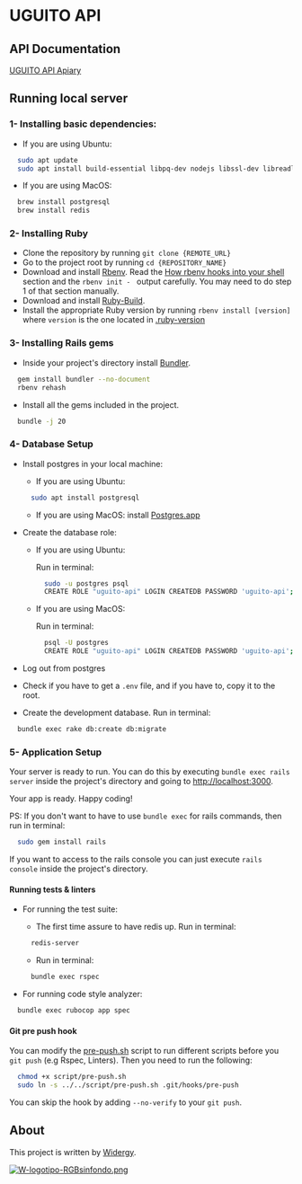 UGUITO API
================

## API Documentation

[UGUITO API Apiary](https://widergytraininguguitoapi.docs.apiary.io)

## Running local server

### 1- Installing basic dependencies:

  - If you are using Ubuntu:

  ```bash
    sudo apt update
    sudo apt install build-essential libpq-dev nodejs libssl-dev libreadline-dev zlib1g-dev redis-server
  ```

  - If you are using MacOS:

  ```bash
    brew install postgresql
    brew install redis
  ```

### 2- Installing Ruby

- Clone the repository by running `git clone {REMOTE_URL}`
- Go to the project root by running `cd {REPOSITORY_NAME}`
- Download and install [Rbenv](https://github.com/rbenv/rbenv#basic-github-checkout). Read the [How rbenv hooks into your shell](https://github.com/rbenv/rbenv#how-rbenv-hooks-into-your-shell) section and the `rbenv init - ` output carefully. You may need to do step 1 of that section manually.
- Download and install [Ruby-Build](https://github.com/rbenv/ruby-build#installing-as-an-rbenv-plugin-recommended).
- Install the appropriate Ruby version by running `rbenv install [version]` where `version` is the one located in [.ruby-version](.ruby-version)

### 3- Installing Rails gems

- Inside your project's directory install [Bundler](http://bundler.io/).

```bash
  gem install bundler --no-document
  rbenv rehash
```
- Install all the gems included in the project.

```bash
  bundle -j 20
```

### 4- Database Setup

- Install postgres in your local machine:

  - If you are using Ubuntu:

  ```bash
    sudo apt install postgresql
  ```

  - If you are using MacOS: install [Postgres.app](https://postgresapp.com/)

- Create the database role:

  - If you are using Ubuntu:

    Run in terminal:

    ```bash
      sudo -u postgres psql
      CREATE ROLE "uguito-api" LOGIN CREATEDB PASSWORD 'uguito-api';
    ```

  - If you are using MacOS:

    Run in terminal:

    ```bash
      psql -U postgres
      CREATE ROLE "uguito-api" LOGIN CREATEDB PASSWORD 'uguito-api';
    ```

- Log out from postgres

- Check if you have to get a `.env` file, and if you have to, copy it to the root.

- Create the development database. Run in terminal:

```bash
  bundle exec rake db:create db:migrate
```

### 5- Application Setup



Your server is ready to run. You can do this by executing `bundle exec rails server` inside the project's directory and going to [http://localhost:3000](http://localhost:3000).

Your app is ready. Happy coding!

PS: If you don't want to have to use `bundle exec` for rails commands, then run in terminal:

```bash
  sudo gem install rails
```

If you want to access to the rails console you can just execute `rails console` inside the project's directory.

#### Running tests & linters

- For running the test suite:

  - The first time assure to have redis up. Run in terminal:

  ```bash
    redis-server
  ```

  - Run in terminal:

  ```bash
    bundle exec rspec
  ```

- For running code style analyzer:

```bash
  bundle exec rubocop app spec
```

#### Git pre push hook

You can modify the [pre-push.sh](script/pre-push.sh) script to run different scripts before you `git push` (e.g Rspec, Linters). Then you need to run the following:

```bash
  chmod +x script/pre-push.sh
  sudo ln -s ../../script/pre-push.sh .git/hooks/pre-push
```

You can skip the hook by adding `--no-verify` to your `git push`.

## About

This project is written by [Widergy](http://www.widergy.com).

[![W-logotipo-RGBsinfondo.png](https://i.postimg.cc/Vsg8YBwL/W-logotipo-RGBsinfondo.png)](https://postimg.cc/G94NKD9Z)
